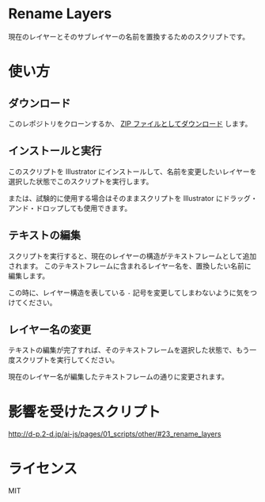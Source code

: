 # Rename Layers

現在のレイヤーとそのサブレイヤーの名前を置換するためのスクリプトです。

# 使い方

## ダウンロード

このレポジトリをクローンするか、 [ZIP ファイルとしてダウンロード](https://github.com/kawmra/rename-layers/archive/master.zip) します。

## インストールと実行

このスクリプトを Illustrator にインストールして、名前を変更したいレイヤーを選択した状態でこのスクリプトを実行します。

または、試験的に使用する場合はそのままスクリプトを Illustrator にドラッグ・アンド・ドロップしても使用できます。

## テキストの編集

スクリプトを実行すると、現在のレイヤーの構造がテキストフレームとして追加されます。
このテキストフレームに含まれるレイヤー名を、置換したい名前に編集します。

この時に、レイヤー構造を表している `-` 記号を変更してしまわないように気をつけてください。

## レイヤー名の変更

テキストの編集が完了すれば、そのテキストフレームを選択した状態で、もう一度スクリプトを実行してください。

現在のレイヤー名が編集したテキストフレームの通りに変更されます。

# 影響を受けたスクリプト

http://d-p.2-d.jp/ai-js/pages/01_scripts/other/#23_rename_layers

# ライセンス

MIT